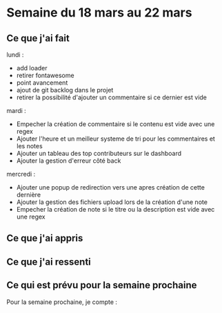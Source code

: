 # Semaine du 18 mars au 22 mars

## Ce que j'ai fait

lundi :
- add loader
- retirer fontawesome
- point avancement
- ajout de git backlog dans le projet
- retirer la possibilité d'ajouter un commentaire si ce dernier est vide

mardi :
- Empecher la création de commentaire si le contenu est vide avec une regex
- Ajouter l'heure et un meilleur systeme de tri pour les commentaires et les notes
- Ajouter un tableau des top contributeurs sur le dashboard
- Ajouter la gestion d'erreur côté back

mercredi : 
- Ajouter une popup de redirection vers une apres création de cette dernière
- Ajouter la gestion des fichiers upload lors de la création d'une note
- Empecher la création de note si le titre ou la description est vide avec une regex

## Ce que j'ai appris


## Ce que j'ai ressenti



## Ce qui est prévu pour la semaine prochaine 

Pour la semaine prochaine, je compte :